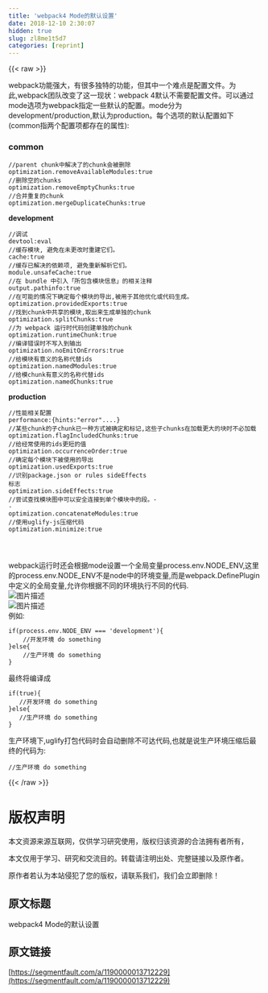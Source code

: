 ```yaml
---
title: 'webpack4 Mode的默认设置' 
date: 2018-12-10 2:30:07
hidden: true
slug: zl8me1t5d7
categories: [reprint]
---
```


{{< raw >}}

                    
<p>webpack功能强大，有很多独特的功能，但其中一个难点是配置文件。为此,webpack团队改变了这一现状：webpack 4默认不需要配置文件。可以通过mode选项为webpack指定一些默认的配置。mode分为development/production,默认为production。每个选项的默认配置如下(common指两个配置项都存在的属性):</p>
<h3 id="articleHeader0">common</h3>
<div class="widget-codetool" style="display:none;">
      <div class="widget-codetool--inner">
      <span class="selectCode code-tool" data-toggle="tooltip" data-placement="top" title="" data-original-title="全选"></span>
      <span type="button" class="copyCode code-tool" data-toggle="tooltip" data-placement="top" data-clipboard-text="//parent chunk中解决了的chunk会被删除
optimization.removeAvailableModules:true
//删除空的chunks
optimization.removeEmptyChunks:true
//合并重复的chunk
optimization.mergeDuplicateChunks:true
" title="" data-original-title="复制"></span>
      <span type="button" class="saveToNote code-tool" data-toggle="tooltip" data-placement="top" title="" data-original-title="放进笔记"></span>
      </div>
      </div><pre class="hljs groovy"><code><span class="hljs-comment">//parent chunk中解决了的chunk会被删除</span>
optimization.<span class="hljs-string">removeAvailableModules:</span><span class="hljs-literal">true</span>
<span class="hljs-comment">//删除空的chunks</span>
optimization.<span class="hljs-string">removeEmptyChunks:</span><span class="hljs-literal">true</span>
<span class="hljs-comment">//合并重复的chunk</span>
optimization.<span class="hljs-string">mergeDuplicateChunks:</span><span class="hljs-literal">true</span>
</code></pre>
<p><strong>development</strong></p>
<div class="widget-codetool" style="display:none;">
      <div class="widget-codetool--inner">
      <span class="selectCode code-tool" data-toggle="tooltip" data-placement="top" title="" data-original-title="全选"></span>
      <span type="button" class="copyCode code-tool" data-toggle="tooltip" data-placement="top" data-clipboard-text="//调试
devtool:eval
//缓存模块, 避免在未更改时重建它们。
cache:true
//缓存已解决的依赖项, 避免重新解析它们。
module.unsafeCache:true
//在 bundle 中引入「所包含模块信息」的相关注释
output.pathinfo:true
//在可能的情况下确定每个模块的导出,被用于其他优化或代码生成。
optimization.providedExports:true
//找到chunk中共享的模块,取出来生成单独的chunk
optimization.splitChunks:true
//为 webpack 运行时代码创建单独的chunk
optimization.runtimeChunk:true
//编译错误时不写入到输出
optimization.noEmitOnErrors:true
//给模块有意义的名称代替ids
optimization.namedModules:true
//给模chunk有意义的名称代替ids
optimization.namedChunks:true
" title="" data-original-title="复制"></span>
      <span type="button" class="saveToNote code-tool" data-toggle="tooltip" data-placement="top" title="" data-original-title="放进笔记"></span>
      </div>
      </div><pre class="hljs groovy"><code><span class="hljs-comment">//调试</span>
<span class="hljs-string">devtool:</span>eval
<span class="hljs-comment">//缓存模块, 避免在未更改时重建它们。</span>
<span class="hljs-string">cache:</span><span class="hljs-literal">true</span>
<span class="hljs-comment">//缓存已解决的依赖项, 避免重新解析它们。</span>
module.<span class="hljs-string">unsafeCache:</span><span class="hljs-literal">true</span>
<span class="hljs-comment">//在 bundle 中引入「所包含模块信息」的相关注释</span>
output.<span class="hljs-string">pathinfo:</span><span class="hljs-literal">true</span>
<span class="hljs-comment">//在可能的情况下确定每个模块的导出,被用于其他优化或代码生成。</span>
optimization.<span class="hljs-string">providedExports:</span><span class="hljs-literal">true</span>
<span class="hljs-comment">//找到chunk中共享的模块,取出来生成单独的chunk</span>
optimization.<span class="hljs-string">splitChunks:</span><span class="hljs-literal">true</span>
<span class="hljs-comment">//为 webpack 运行时代码创建单独的chunk</span>
optimization.<span class="hljs-string">runtimeChunk:</span><span class="hljs-literal">true</span>
<span class="hljs-comment">//编译错误时不写入到输出</span>
optimization.<span class="hljs-string">noEmitOnErrors:</span><span class="hljs-literal">true</span>
<span class="hljs-comment">//给模块有意义的名称代替ids</span>
optimization.<span class="hljs-string">namedModules:</span><span class="hljs-literal">true</span>
<span class="hljs-comment">//给模chunk有意义的名称代替ids</span>
optimization.<span class="hljs-string">namedChunks:</span><span class="hljs-literal">true</span>
</code></pre>
<p><strong>production</strong></p>
<div class="widget-codetool" style="display:none;">
      <div class="widget-codetool--inner">
      <span class="selectCode code-tool" data-toggle="tooltip" data-placement="top" title="" data-original-title="全选"></span>
      <span type="button" class="copyCode code-tool" data-toggle="tooltip" data-placement="top" data-clipboard-text="//性能相关配置
performance:{hints:&quot;error&quot;....}
//某些chunk的子chunk已一种方式被确定和标记,这些子chunks在加载更大的块时不必加载
optimization.flagIncludedChunks:true
//给经常使用的ids更短的值
optimization.occurrenceOrder:true
//确定每个模块下被使用的导出
optimization.usedExports:true
//识别package.json or rules sideEffects 标志
optimization.sideEffects:true
//尝试查找模块图中可以安全连接到单个模块中的段。- -
optimization.concatenateModules:true
//使用uglify-js压缩代码
optimization.minimize:true


" title="" data-original-title="复制"></span>
      <span type="button" class="saveToNote code-tool" data-toggle="tooltip" data-placement="top" title="" data-original-title="放进笔记"></span>
      </div>
      </div><pre class="hljs groovy"><code><span class="hljs-comment">//性能相关配置</span>
<span class="hljs-string">performance:</span>{<span class="hljs-string">hints:</span><span class="hljs-string">"error"</span>....}
<span class="hljs-comment">//某些chunk的子chunk已一种方式被确定和标记,这些子chunks在加载更大的块时不必加载</span>
optimization.<span class="hljs-string">flagIncludedChunks:</span><span class="hljs-literal">true</span>
<span class="hljs-comment">//给经常使用的ids更短的值</span>
optimization.<span class="hljs-string">occurrenceOrder:</span><span class="hljs-literal">true</span>
<span class="hljs-comment">//确定每个模块下被使用的导出</span>
optimization.<span class="hljs-string">usedExports:</span><span class="hljs-literal">true</span>
<span class="hljs-comment">//识别package.json or rules sideEffects 标志</span>
optimization.<span class="hljs-string">sideEffects:</span><span class="hljs-literal">true</span>
<span class="hljs-comment">//尝试查找模块图中可以安全连接到单个模块中的段。- -</span>
optimization.<span class="hljs-string">concatenateModules:</span><span class="hljs-literal">true</span>
<span class="hljs-comment">//使用uglify-js压缩代码</span>
optimization.<span class="hljs-string">minimize:</span><span class="hljs-literal">true</span>


</code></pre>
<p>webpack运行时还会根据mode设置一个全局变量process.env.NODE_ENV,这里的process.env.NODE_ENV不是node中的环境变量,而是webpack.DefinePlugin中定义的全局变量,允许你根据不同的环境执行不同的代码.<br><span class="img-wrap"><img data-src="/img/bV6cZe?w=689&amp;h=295" src="https://static.alili.tech/img/bV6cZe?w=689&amp;h=295" alt="图片描述" title="图片描述" style="cursor: pointer; display: inline;"></span><br><span class="img-wrap"><img data-src="/img/bV6cZZ?w=996&amp;h=143" src="https://static.alili.tech/img/bV6cZZ?w=996&amp;h=143" alt="图片描述" title="图片描述" style="cursor: pointer; display: inline;"></span><br>例如:</p>
<div class="widget-codetool" style="display:none;">
      <div class="widget-codetool--inner">
      <span class="selectCode code-tool" data-toggle="tooltip" data-placement="top" title="" data-original-title="全选"></span>
      <span type="button" class="copyCode code-tool" data-toggle="tooltip" data-placement="top" data-clipboard-text="if(process.env.NODE_ENV === 'development'){
    //开发环境 do something
}else{
    //生产环境 do something
}" title="" data-original-title="复制"></span>
      <span type="button" class="saveToNote code-tool" data-toggle="tooltip" data-placement="top" title="" data-original-title="放进笔记"></span>
      </div>
      </div><pre class="javascript hljs"><code class="js"><span class="hljs-keyword">if</span>(process.env.NODE_ENV === <span class="hljs-string">'development'</span>){
    <span class="hljs-comment">//开发环境 do something</span>
}<span class="hljs-keyword">else</span>{
    <span class="hljs-comment">//生产环境 do something</span>
}</code></pre>
<p>最终将编译成</p>
<div class="widget-codetool" style="display:none;">
      <div class="widget-codetool--inner">
      <span class="selectCode code-tool" data-toggle="tooltip" data-placement="top" title="" data-original-title="全选"></span>
      <span type="button" class="copyCode code-tool" data-toggle="tooltip" data-placement="top" data-clipboard-text="if(true){
   //开发环境 do something
}else{
   //生产环境 do something
}" title="" data-original-title="复制"></span>
      <span type="button" class="saveToNote code-tool" data-toggle="tooltip" data-placement="top" title="" data-original-title="放进笔记"></span>
      </div>
      </div><pre class="javascript hljs"><code class="js"><span class="hljs-keyword">if</span>(<span class="hljs-literal">true</span>){
   <span class="hljs-comment">//开发环境 do something</span>
}<span class="hljs-keyword">else</span>{
   <span class="hljs-comment">//生产环境 do something</span>
}</code></pre>
<p>生产环境下,uglify打包代码时会自动删除不可达代码,也就是说生产环境压缩后最终的代码为:</p>
<div class="widget-codetool" style="display:none;">
      <div class="widget-codetool--inner">
      <span class="selectCode code-tool" data-toggle="tooltip" data-placement="top" title="" data-original-title="全选"></span>
      <span type="button" class="copyCode code-tool" data-toggle="tooltip" data-placement="top" data-clipboard-text="  //生产环境 do something" title="" data-original-title="复制"></span>
      <span type="button" class="saveToNote code-tool" data-toggle="tooltip" data-placement="top" title="" data-original-title="放进笔记"></span>
      </div>
      </div><pre class="javascript hljs"><code class="js" style="word-break: break-word; white-space: initial;">  <span class="hljs-comment">//生产环境 do something</span></code></pre>

                
{{< /raw >}}

# 版权声明
本文资源来源互联网，仅供学习研究使用，版权归该资源的合法拥有者所有，

本文仅用于学习、研究和交流目的。转载请注明出处、完整链接以及原作者。

原作者若认为本站侵犯了您的版权，请联系我们，我们会立即删除！

## 原文标题
webpack4 Mode的默认设置

## 原文链接
[https://segmentfault.com/a/1190000013712229](https://segmentfault.com/a/1190000013712229)

